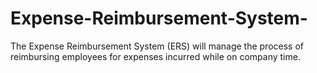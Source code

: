 # Expense-Reimbursement-System-
The Expense Reimbursement System (ERS) will manage the process of reimbursing employees for expenses incurred while on company time.

